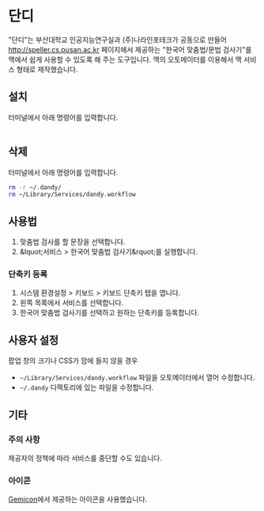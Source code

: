 # 단디

"단디"는 부산대학교 인공지능연구실과 (주)나라인포테크가 공동으로 만들어 http://speller.cs.pusan.ac.kr 페이지에서 제공하는 "한국어 맞춤법/문법 검사기"를 맥에서 쉽게 사용할 수 있도록 해 주는 도구입니다. 맥의 오토메이터를 이용해서 맥 서비스 형태로 제작했습니다.

## 설치

터미널에서 아래 명령어를 입력합니다.

```sh
```

## 삭제

터미널에서 아래 명령어를 입력합니다.

```sh
rm -r ~/.dandy/
rm ~/Library/Services/dandy.workflow
```

## 사용법

1. 맞춤법 검사를 할 문장을 선택합니다.
2. &lquot;서비스 > 한국어 맞춤법 검사기&rquot;를 실행합니다.

### 단축키 등록

1. 시스템 환경설정 > 키보드 > 키보드 단축키 탭을 엽니다.
2. 왼쪽 목록에서 서비스를 선택합니다.
3. 한국어 맞춤법 검사기를 선택하고 원하는 단축키를 등록합니다.

## 사용자 설정

팝업 창의 크기나 CSS가 맘에 들지 않을 경우

- `~/Library/Services/dandy.workflow` 파일을 오토메이터에서 열어 수정합니다.
- `~/.dandy` 디렉토리에 있는 파일을 수정합니다.

## 기타

### 주의 사항

제공자의 정책에 따라 서비스를 중단할 수도 있습니다.

### 아이콘

[Gemicon](http://gemicon.net/)에서 제공하는 아이콘을 사용했습니다.
